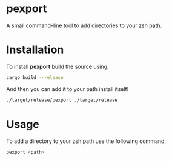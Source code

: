 # pexport
A small command-line tool to add directories to your zsh path.

# Installation
To install **pexport** build the source using:
```sh
cargo build --release
```
And then you can add it to your path install itself!
```sh
./target/release/pexport ./target/release
```


# Usage
To add a directory to your zsh path use the following command:
```sh
pexport <path>
```
